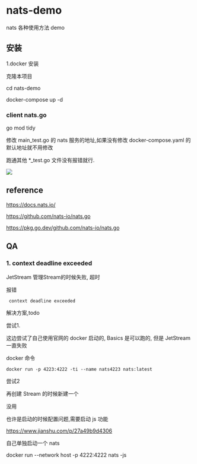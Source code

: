 # nats-demo

nats 各种使用方法 demo

## 安装

1.docker 安装

克隆本项目

cd nats-demo

docker-compose up -d


### client nats.go

go mod tidy



修改 main_test.go  的 nats 服务的地址,如果没有修改 docker-compose.yaml 的默认地址就不用修改

跑通其他 *_test.go 文件没有报错就行.


![](https://markdown-1304103443.cos.ap-guangzhou.myqcloud.com/2022-02-0420220523203442.png)


## reference

https://docs.nats.io/

https://github.com/nats-io/nats.go

https://pkg.go.dev/github.com/nats-io/nats.go


## QA

### 1. context deadline exceeded

JetStream 管理Stream的时候失败, 超时

报错

```
 context deadline exceeded
```

解决方案,todo

尝试1.

这边尝试了自己使用官网的 docker 启动的, Basics 是可以跑的, 但是 JetStream 一直失败

docker 命令

```
docker run -p 4223:4222 -ti --name nats4223 nats:latest

```

尝试2

再创建 Stream 的时候新建一个 

没用

也许是启动的时候配置问题,需要启动 js 功能

https://www.jianshu.com/p/27a49b9d4306


自己单独启动一个 nats

docker run --network host -p 4222:4222 nats -js